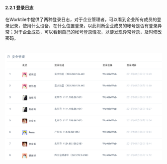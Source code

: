 #### 2.2.1 登录日志

在Worktile中提供了两种登录日志，对于企业管理者，可以看到企业所有成员的登录记录，使用什么设备，在什么位置登录，以此判断企业成员的帐号是否有登录异常；对于企业成员，可以看到自己的帐号登录情况，以便发现异常登录，及时修改密码。

# ![](/assets/03.1.png)



